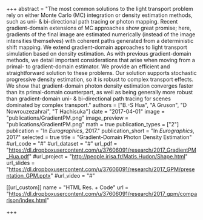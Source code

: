 +++
abstract = "The most common solutions to the light transport problem rely on either Monte Carlo (MC) integration or density estimation methods, such as uni- & bi-directional path tracing or photon mapping. Recent gradient-domain extensions of MC approaches show great promise; here, gradients of the final image are estimated numerically (instead of the image intensities themselves) with coherent paths generated from a deterministic shift mapping. We extend gradient-domain approaches to light transport simulation based on density estimation. As with previous gradient-domain methods, we detail important considerations that arise when moving from a primal- to gradient-domain estimator. We provide an efficient and straightforward solution to these problems. Our solution supports stochastic progressive density estimation, so it is robust to complex transport effects. We show that gradient-domain photon density estimation converges faster than its primal-domain counterpart, as well as being generally more robust than gradient-domain uni- & bi-directional path tracing for scenes dominated by complex transport."
authors = ["B.-S Hua", "A Gruson", "D Nowrouzezahrai", "T Hachisuka"]
date = "2017-04-01"
image = "publications/GradientPM.png"
image_preview = "publications/GradientPM.png"
math = true
publication_types = ["2"]
publication = "In *Eurographics*, 2017."
publication_short = "In *Eurographics*, 2017"
selected = true
title = "Gradient-Domain Photon Density Estimation"
#url_code = "#"
#url_dataset = "#"
url_pdf = "https://dl.dropboxusercontent.com/u/37606091/research/2017_GradientPM_Hua.pdf"
#url_project = "http://people.irisa.fr/Matis.Hudon/Shape.html"
url_slides = "https://dl.dropboxusercontent.com/u/37606091/research/2017_GPM/presentation_GPM.pptx"
#url_video = "#"

[[url_custom]]
name = "HTML Res. + Code"
url = "https://dl.dropboxusercontent.com/u/37606091/research/2017_gpm/comparison/index.html"

+++
